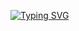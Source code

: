 [![Typing SVG](https://readme-typing-svg.herokuapp.com?size=32&vCenter=true&width=760&lines=Clothing+Shop)](https://git.io/typing-svg)
